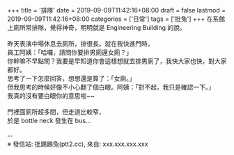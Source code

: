 +++
title = '排隊'
date = 2019-09-09T11:42:16+08:00
draft = false
lastmod = 2019-09-09T11:42:16+08:00
categories = ['日常']
tags = ['批兔']
+++
在系館上廁所常排隊，覺得神奇，明明就是 Engineering Building 的說。<br>
<br>
昨天表演中場休息去廁所，排很長。就在我快進門時，<br>
員工阿姨：「哈囉，請問你要排男廁還女廁？」<br>
你幹嘛不早點問？我要是早知道你會這樣想就去排男廁了，我快大家也快，對大家都好。<br>
思考了一下怎麼回答，想想還是算了：「女廁。」<br>
但我思考的時候好像不小心翻了個白眼。阿姨：「對不起，我只是確認一下。」<br>
我真的沒有要白眼你的意思啦~~<br>
<br>
門裡面廁所超多間，但走道比較窄，<br>
於是 bottle neck 發生在 bus...<br>
<br>
--<br>
※ 發信站: 批踢踢兔(ptt2.cc), 來自: xxx.xxx.xxx.xxx<br>
